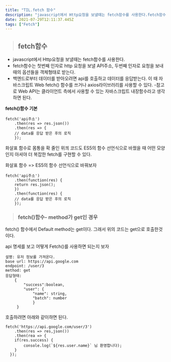 ```yaml
---
title: "TIL.fetch 함수"
description: "javascript에서 Http요청을 보낼때는 fetch함수를 사용한다.fetch함수는 첫번째 인자로 http 요청을 보낼 API주소, 두번째 인자로 요청을 보내때의 옵션들을 객체형태로 받는다.백엔드로부터 데이터를 받아오려면 api를 호출하고 데이터를 응답받는다.이 때"
date: 2021-07-29T12:11:37.445Z
tags: ["Fetch"]
---
```

> ## fetch함수

- javascript에서 Http요청을 보낼때는 fetch함수를 사용한다.
- fetch함수는 첫번째 인자로 http 요청을 보낼 API주소, 두번째 인자로 요청을 보내때의 옵션들을 객체형태로 받는다.
- 백엔드로부터 데이터를 받아오려면 api를 호출하고 데이터를 응답받는다.
이 때 자바스크립트 Web fetch() 함수를 쓰거나 axios라이브러리를 사용할 수 있다.
-참고로 Web API는 클라이언트 측에서 사용할 수 있는 자바스크립트 내장함수라고 생각하면 된다.

**fetch()함수 기본**
```
fetch('api주소')
	.then(res => res.json())
    .then(res => {
    // data를 응답 받은 후의 로직
    });
```

화살표 함수로 몸통을 확 줄인 위킈 코드도 ES5의 함수 선언식으로 바꿨을 때 어떤 모양인지 아셔야 더 복잡한 fetch를 구현할 수 있다.

화살표 함수 => ES5의 함수 선언식으로 바꿔보자

```
fetch('api주소')
	.then(function(res) {
    return res.json();
    })
    .then(function(res) {
    // data를 응답 받은 후의 로직
    });
```

>### fetch()함수- method가 get인 경우


fetch() 함수에서 Default method는 get이다. 그래서 위의 코드는 get으로 호출한것이다.

api 명세를 보고 어떻게 Fetch()를 사용하면 되는지 보자
```
설명: 유저 정보를 가져온다.
base url: https://api.google.com
endpoint: /user/3
method: get
응답형태:
	{
    	"success":boolean,
        "user": {
        	"name": string,
            "batch": number
            }
     }
```
호출하려면 아래와 같이하면 된다.

```
fetch('https://api.google.com/user/3')
	.then(res => res,json())
    .then(rea => {
    if(res.success) {
    	console.log(`${res.user.name}` 님 환영합니다);
    }
  });
```
